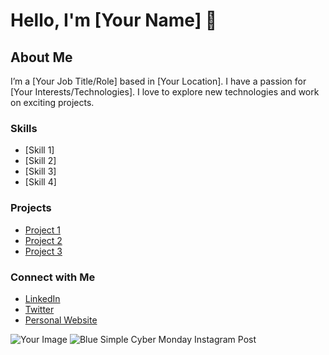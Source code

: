 # Hello, I'm [Your Name] 👋

## About Me

I’m a [Your Job Title/Role] based in [Your Location]. I have a passion for [Your Interests/Technologies]. I love to explore new technologies and work on exciting projects.

### Skills

- [Skill 1]
- [Skill 2]
- [Skill 3]
- [Skill 4]

### Projects

- [Project 1](link-to-your-project)
- [Project 2](link-to-your-project)
- [Project 3](link-to-your-project)

### Connect with Me

- [LinkedIn](your-linkedin-url)
- [Twitter](your-twitter-url)
- [Personal Website](your-website-url)

![Your Image](https://link-to-your-image.jpg)
![Blue Simple Cyber Monday Instagram Post](https://github.com/user-attachments/assets/2b097642-3784-405d-887b-dba943c97f6b)
